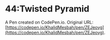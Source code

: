 # 44:Twisted Pyramid

A Pen created on CodePen.io. Original URL: [https://codepen.io/KhalidMesbah/pen/ZEJeovg](https://codepen.io/KhalidMesbah/pen/ZEJeovg).


